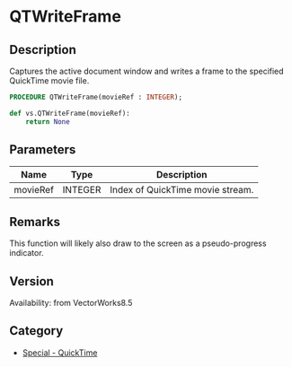 # QTWriteFrame

## Description
Captures the active document window and writes a frame to the specified QuickTime movie file.

```pascal
PROCEDURE QTWriteFrame(movieRef : INTEGER);
```

```python
def vs.QTWriteFrame(movieRef):
    return None
```

## Parameters
|Name|Type|Description|
|---|---|---|
|movieRef|INTEGER|Index of QuickTime movie stream.|

## Remarks
This function will likely also draw to the screen as a pseudo-progress indicator.

## Version
Availability: from VectorWorks8.5

## Category
* [Special - QuickTime](../Categories/Special%20-%20QuickTime.md)
